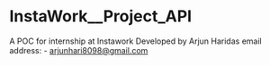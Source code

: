 # InstaWork__Project_API
A POC for internship at Instawork Developed by Arjun Haridas email address: - arjunhari8098@gmail.com
